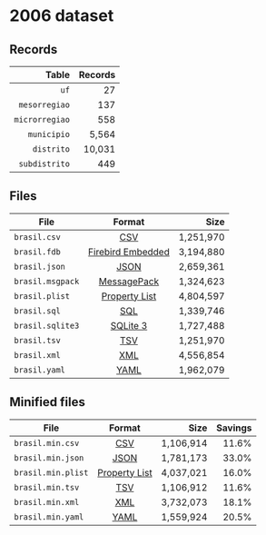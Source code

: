 # 2006 dataset

## Records

|          Table | Records |
| --------------:| -------:|
|           `uf` |      27 |
|  `mesorregiao` |     137 |
| `microrregiao` |     558 |
|    `municipio` |   5,564 |
|     `distrito` |  10,031 |
|  `subdistrito` |     449 |

## Files

| File             | Format                                                                                 |      Size |
| ---------------- |:--------------------------------------------------------------------------------------:| ---------:|
| `brasil.csv`     | [CSV](https://en.wikipedia.org/wiki/Comma-separated_values)                            | 1,251,970 |
| `brasil.fdb`     | [Firebird Embedded](https://en.wikipedia.org/wiki/Embedded_database#Firebird_Embedded) | 3,194,880 |
| `brasil.json`    | [JSON](https://en.wikipedia.org/wiki/JSON)                                             | 2,659,361 |
| `brasil.msgpack` | [MessagePack](https://en.wikipedia.org/wiki/MessagePack)                               | 1,324,623 |
| `brasil.plist`   | [Property List](https://en.wikipedia.org/wiki/Property_list)                           | 4,804,597 |
| `brasil.sql`     | [SQL](https://en.wikipedia.org/wiki/SQL)                                               | 1,339,746 |
| `brasil.sqlite3` | [SQLite 3](https://en.wikipedia.org/wiki/SQLite)                                       | 1,727,488 |
| `brasil.tsv`     | [TSV](https://en.wikipedia.org/wiki/Tab-separated_values)                              | 1,251,970 |
| `brasil.xml`     | [XML](https://en.wikipedia.org/wiki/XML)                                               | 4,556,854 |
| `brasil.yaml`    | [YAML](https://en.wikipedia.org/wiki/YAML)                                             | 1,962,079 |

## Minified files

| File               | Format                                                       |      Size | Savings |
| ------------------ |:------------------------------------------------------------:| ---------:| -------:|
| `brasil.min.csv`   | [CSV](https://en.wikipedia.org/wiki/Comma-separated_values)  | 1,106,914 |   11.6% |
| `brasil.min.json`  | [JSON](https://en.wikipedia.org/wiki/JSON)                   | 1,781,173 |   33.0% |
| `brasil.min.plist` | [Property List](https://en.wikipedia.org/wiki/Property_list) | 4,037,021 |   16.0% |
| `brasil.min.tsv`   | [TSV](https://en.wikipedia.org/wiki/Tab-separated_values)    | 1,106,912 |   11.6% |
| `brasil.min.xml`   | [XML](https://en.wikipedia.org/wiki/XML)                     | 3,732,073 |   18.1% |
| `brasil.min.yaml`  | [YAML](https://en.wikipedia.org/wiki/YAML)                   | 1,559,924 |   20.5% |